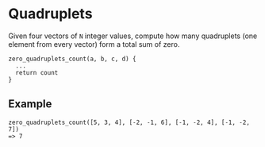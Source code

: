 # Quadruplets

Given four vectors of `N` integer values, compute how many quadruplets
(one element from every vector) form a total sum of zero.

```
zero_quadruplets_count(a, b, c, d) {
  ...
  return count
}
```

## Example

```
zero_quadruplets_count([5, 3, 4], [-2, -1, 6], [-1, -2, 4], [-1, -2, 7])
=> 7
```
